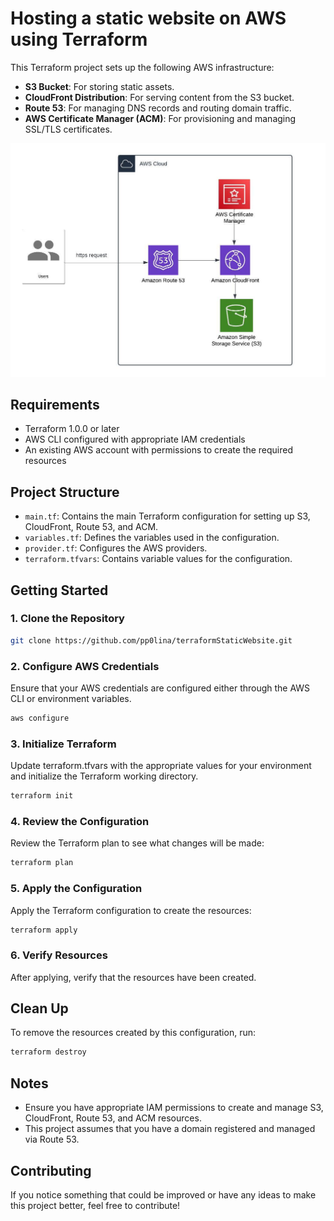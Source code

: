# Hosting a static website on AWS using Terraform

This Terraform project sets up the following AWS infrastructure:

- **S3 Bucket**: For storing static assets.
- **CloudFront Distribution**: For serving content from the S3 bucket.
- **Route 53**: For managing DNS records and routing domain traffic.
- **AWS Certificate Manager (ACM)**: For provisioning and managing SSL/TLS certificates.

![Alt text](img/Blank%20diagram.jpeg)

## Requirements

- Terraform 1.0.0 or later
- AWS CLI configured with appropriate IAM credentials
- An existing AWS account with permissions to create the required resources

## Project Structure

- `main.tf`: Contains the main Terraform configuration for setting up S3, CloudFront, Route 53, and ACM.
- `variables.tf`: Defines the variables used in the configuration.
- `provider.tf`: Configures the AWS providers.
- `terraform.tfvars`: Contains variable values for the configuration.

## Getting Started

### 1. Clone the Repository

```bash
git clone https://github.com/pp0lina/terraformStaticWebsite.git
```

### 2. Configure AWS Credentials

Ensure that your AWS credentials are configured either through the AWS CLI or environment variables.
```bash
aws configure
```

### 3. Initialize Terraform

Update terraform.tfvars with the appropriate values for your environment and initialize the Terraform working directory.

```bash
terraform init
```

### 4. Review the Configuration

Review the Terraform plan to see what changes will be made:

```bash
terraform plan
```

### 5. Apply the Configuration

Apply the Terraform configuration to create the resources:

```bash
terraform apply
```

### 6. Verify Resources

After applying, verify that the resources have been created.


Clean Up
--------

To remove the resources created by this configuration, run:

```bash
terraform destroy
```

Notes
-----

-   Ensure you have appropriate IAM permissions to create and manage S3, CloudFront, Route 53, and ACM resources.
-   This project assumes that you have a domain registered and managed via Route 53.


Contributing
------

If you notice something that could be improved or have any ideas to make this project better, feel free to contribute!
